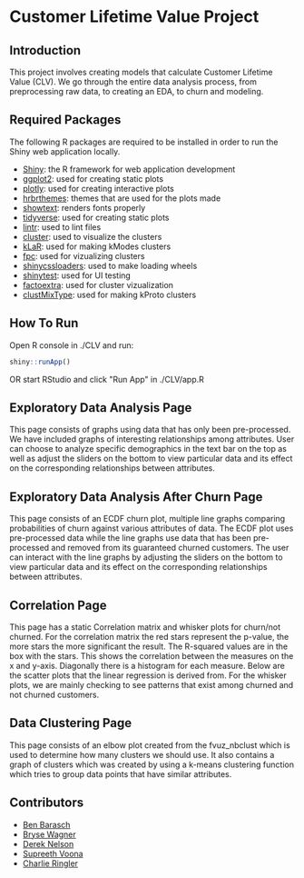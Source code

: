 # Customer Lifetime Value Project

## Introduction

This project involves creating models that calculate Customer Lifetime Value (CLV). We go through the entire data analysis process, from preprocessing raw data, to creating an EDA, to churn and modeling.

## Required Packages

The following R packages are required to be installed in order to run the Shiny web application locally.

- [Shiny](https://shiny.rstudio.com/): the R framework for web application development
- [ggplot2](https://ggplot2.tidyverse.org/): used for creating static plots
- [plotly](https://plotly.com/r/): used for creating interactive plots
- [hrbrthemes](https://github.com/hrbrmstr/hrbrthemes): themes that are used for the plots made
- [showtext](https://cran.rstudio.com/web/packages/showtext/vignettes/introduction.html): renders fonts properly
- [tidyverse](https://tidyverse.org/): used for creating static plots
- [lintr](https://cran.r-project.org/web/packages/lintr/readme/README.html): used to lint files
- [cluster](https://cran.r-project.org/web/packages/cluster/cluster.pdf): used to visualize the clusters
- [kLaR](https://cran.r-project.org/web/packages/klaR/index.html): used for making kModes clusters
- [fpc](https://cran.r-project.org/web/packages/fpc/index.html): used for vizualizing clusters
- [shinycssloaders](https://cran.r-project.org/web/packages/shinycssloaders/shinycssloaders.pdf): used to make loading wheels
- [shinytest](https://rstudio.github.io/shinytest/index.html): used for UI testing
- [factoextra](https://cran.r-project.org/web/packages/factoextra/index.html): used for cluster vizualization
- [clustMixType](https://cran.r-project.org/web/packages/clustMixType/clustMixType.pdf): used for making kProto clusters

## How To Run

Open R console in ./CLV and run:

```R
shiny::runApp()
```

OR start RStudio and click "Run App" in ./CLV/app.R

## Exploratory Data Analysis Page

This page consists of graphs using data that has only been pre-processed. We have included graphs of interesting relationships among attributes. User can choose to analyze specific demographics in the text bar on the top as well as adjust the sliders on the bottom to view particular data and its effect on the corresponding relationships between attributes. 

## Exploratory Data Analysis After Churn Page

This page consists of an ECDF churn plot, multiple line graphs comparing probabilities of churn against various attributes of data. The ECDF plot uses pre-processed data while the line graphs use data that has been pre-processed and removed from its guaranteed churned customers. The user can interact with the line graphs by adjusting the sliders on the bottom to view particular data and its effect on the corresponding relationships between attributes.

## Correlation Page

This page has a static Correlation matrix and whisker plots for churn/not churned. For the correlation matrix the red stars represent the p-value, the more stars the more significant the result. The R-squared values are in the box with the stars. This shows the correlation between the measures on the x and y-axis. Diagonally there is a histogram for each measure. Below are the scatter plots that the linear regression is derived from. For the whisker plots, we are mainly checking to see patterns that exist among churned and not churned customers.

## Data Clustering Page

This page consists of an elbow plot created from the fvuz_nbclust which is used to determine how many clusters we should use. It also contains a graph of clusters which was created by using a k-means clustering function which tries to group data points that have similar attributes. 

## Contributors

- [Ben Barasch](https://github.com/orgs/CSE5915-Team/people/bbarasch)
- [Bryse Wagner](https://github.com/orgs/CSE5915-Team/people/bryse1225)
- [Derek Nelson](https://github.com/orgs/CSE5915-Team/people/Megaden44)
- [Supreeth Voona](https://github.com/orgs/CSE5915-Team/people/supreethvoona)
- [Charlie Ringler](https://github.com/orgs/CSE5915-Team/people/Pike1z)
